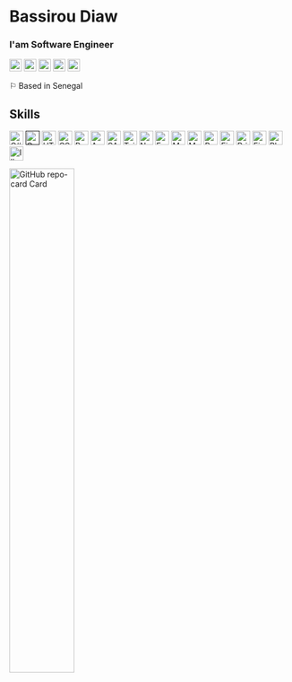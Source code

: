# Bassirou Diaw
### I'am Software Engineer


 <a aligh="left" href="mailto:bassdiaw.study@gmail.com" target="_blank" rel="noreferrer noopener"><img src="https://raw.githubusercontent.com/0xShapeShifter/readme-md/master/public/images/socials/at.svg" alt="Email" width="22" height="22" /></a> <a aligh="left" href="https://twitter.com/thatsbass" target="_blank" rel="noreferrer noopener"><img src="https://raw.githubusercontent.com/0xShapeShifter/readme-md/master/public/images/socials/twitter.svg" alt="Twitter" width="22" height="22" /></a> <a aligh="left" href="https://www.linkedin.com/in/thatsbass" target="_blank" rel="noreferrer noopener"><img src="https://raw.githubusercontent.com/0xShapeShifter/readme-md/master/public/images/socials/linkedin.svg" alt="LinkedIn" width="22" height="22" /></a> <a aligh="left" href="https://discord.com/thatsbass" target="_blank" rel="noreferrer noopener"><img src="https://raw.githubusercontent.com/0xShapeShifter/readme-md/master/public/images/socials/discord.svg" alt="Discord" width="22" height="22" /></a> <a aligh="left" href="http://instagram.com/thatsbass" target="_blank" rel="noreferrer noopener"><img src="https://raw.githubusercontent.com/0xShapeShifter/readme-md/master/public/images/socials/instagram.svg" alt="Instagram" width="22" height="22" /></a>  

⚐ Based in Senegal





 ## Skills
   <a href="https://learn.microsoft.com/en-us/dotnet/csharp/" target="_blank" rel="noreferrer noopener"><img src="https://raw.githubusercontent.com/0xShapeShifter/readme-md/master/public/images/skills/core/csharp.svg" alt="C#" width="25" height="25" /></a> <a href="" target="_blank" rel="noreferrer noopener"><img src="https://raw.githubusercontent.com/0xShapeShifter/readme-md/master/public/images/skills/core/go.svg" alt="Go" width="25" height="25" /></a>  <a href="https://html.com/html5/" target="_blank" rel="noreferrer noopener"><img src="https://raw.githubusercontent.com/0xShapeShifter/readme-md/master/public/images/skills/frontend/html5.svg" alt="HTML5" width="25" height="25" /></a> <a href="https://css3.com" target="_blank" rel="noreferrer noopener"><img src="https://raw.githubusercontent.com/0xShapeShifter/readme-md/master/public/images/skills/frontend/css3.svg" alt="CSS3" width="25" height="25" /></a> <a href="https://reactjs.org" target="_blank" rel="noreferrer noopener"><img src="https://raw.githubusercontent.com/0xShapeShifter/readme-md/master/public/images/skills/frontend/react.svg" alt="React" width="25" height="25" /></a> <a href="https://angularjs.org" target="_blank" rel="noreferrer noopener"><img src="https://raw.githubusercontent.com/0xShapeShifter/readme-md/master/public/images/skills/frontend/angular.svg" alt="Angular" width="25" height="25" /></a> <a href="https://sass-lang.com" target="_blank" rel="noreferrer noopener"><img src="https://raw.githubusercontent.com/0xShapeShifter/readme-md/master/public/images/skills/frontend/sass.svg" alt="SASS" width="25" height="25" /></a> <a href="http://tailwindcss.com" target="_blank" rel="noreferrer noopener"><img src="https://raw.githubusercontent.com/0xShapeShifter/readme-md/master/public/images/skills/frontend/tailwind.svg" alt="Tailwind" width="25" height="25" /></a>  <a href="https://nodejs.org" target="_blank" rel="noreferrer noopener"><img src="https://raw.githubusercontent.com/0xShapeShifter/readme-md/master/public/images/skills/backend/nodejs.svg" alt="NodeJS" width="25" height="25" /></a> <a href="http://expressjs.com" target="_blank" rel="noreferrer noopener"><img src="https://raw.githubusercontent.com/0xShapeShifter/readme-md/master/public/images/skills/backend/express.svg" alt="Express" width="25" height="25" /></a> <a href="https://www.mongodb.com" target="_blank" rel="noreferrer noopener"><img src="https://raw.githubusercontent.com/0xShapeShifter/readme-md/master/public/images/skills/backend/mongodb.svg" alt="Mongo DB" width="25" height="25" /></a> <a href="https://www.mysql.com" target="_blank" rel="noreferrer noopener"><img src="https://raw.githubusercontent.com/0xShapeShifter/readme-md/master/public/images/skills/backend/mysql.svg" alt="MySQL" width="25" height="25" /></a> <a href="https://www.postgresql.org" target="_blank" rel="noreferrer noopener"><img src="https://raw.githubusercontent.com/0xShapeShifter/readme-md/master/public/images/skills/backend/postgresql.svg" alt="PostgreSQL" width="25" height="25" /></a> <a href="https://firebase.google.com" target="_blank" rel="noreferrer noopener"><img src="https://raw.githubusercontent.com/0xShapeShifter/readme-md/master/public/images/skills/backend/firebase.svg" alt="Firebase" width="25" height="25" /></a> <a href="http://prisma.io" target="_blank" rel="noreferrer noopener"><img src="https://raw.githubusercontent.com/0xShapeShifter/readme-md/master/public/images/skills/backend/prisma.svg" alt="Prisma" width="25" height="25" /></a>    <a href="http://figma.com" target="_blank" rel="noreferrer noopener"><img src="https://raw.githubusercontent.com/0xShapeShifter/readme-md/master/public/images/skills/software/figma.svg" alt="Figma" width="25" height="25" /></a> <a href="https://www.adobe.com/products/photoshop.html" target="_blank" rel="noreferrer noopener"><img src="https://raw.githubusercontent.com/0xShapeShifter/readme-md/master/public/images/skills/software/photoshop.svg" alt="Photoshop" width="25" height="25" /></a> <a href="https://www.adobe.com/products/illustrator.html" target="_blank" rel="noreferrer noopener"><img src="https://raw.githubusercontent.com/0xShapeShifter/readme-md/master/public/images/skills/software/illustrator.svg" alt="Illustrator" width="25" height="25" /></a> 


<p align="left">
  <img width="48%" src="https://github.com/thatsbass/social-network-backend" alt="GitHub repo-card Card" />
</p>
